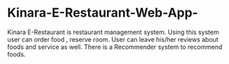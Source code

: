 # Kinara-E-Restaurant-Web-App-
Kinara E-Restaurant is restaurant management system. Using this system user can order food , reserve room. User can leave his/her reviews about foods and service as well. There is a Recommender system to recommend foods.       
